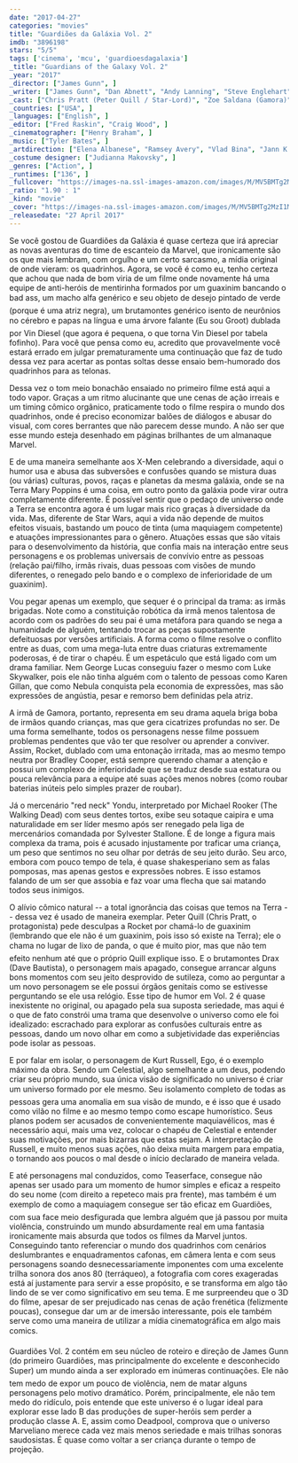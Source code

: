 ```yaml
---
date: "2017-04-27"
categories: "movies"
title: "Guardiões da Galáxia Vol. 2"
imdb: "3896198"
stars: "5/5"
tags: ['cinema', 'mcu', 'guardioesdagalaxia']
_title: "Guardians of the Galaxy Vol. 2"
_year: "2017"
_director: ["James Gunn", ]
_writer: ["James Gunn", "Dan Abnett", "Andy Lanning", "Steve Englehart", "Steve Gan", "Jim Starlin", "Stan Lee", "Larry Lieber", "Jack Kirby", ]
_cast: ["Chris Pratt (Peter Quill / Star-Lord)", "Zoe Saldana (Gamora)", "Dave Bautista (Drax)", "Vin Diesel (Baby Groot)", "Bradley Cooper (Rocket)", "Michael Rooker (Yondu)", "Karen Gillan (Nebula)", "Pom Klementieff (Mantis)", "Sylvester Stallone (Stakar Ogord)", "Kurt Russell (Ego)" ]
_countries: ["USA", ]
_languages: ["English", ]
_editor: ["Fred Raskin", "Craig Wood", ]
_cinematographer: ["Henry Braham", ]
_music: ["Tyler Bates", ]
_artdirection: ["Elena Albanese", "Ramsey Avery", "Vlad Bina", "Jann K. Engel", "Iain McFadyen", "Harry E. Otto", "Thomas Valentine", "Haisu Wang", ]
_costume designer: ["Judianna Makovsky", ]
_genres: ["Action", ]
_runtimes: ["136", ]
_fullcover: "https://images-na.ssl-images-amazon.com/images/M/MV5BMTg2MzI1MTg3OF5BMl5BanBnXkFtZTgwNTU3NDA2MTI@.jpg"
_ratio: "1.90 : 1"
_kind: "movie"
_cover: "https://images-na.ssl-images-amazon.com/images/M/MV5BMTg2MzI1MTg3OF5BMl5BanBnXkFtZTgwNTU3NDA2MTI@._V1._SX94_SY140_.jpg"
_releasedate: "27 April 2017"
---
```

Se você gostou de Guardiões da Galáxia é quase certeza que irá apreciar as novas aventuras do time de escanteio da Marvel, que ironicamente são os que mais lembram, com orgulho e um certo sarcasmo, a mídia original de onde vieram: os quadrinhos. Agora, se você é como eu, tenho certeza que achou que nada de bom viria de um filme onde novamente há uma equipe de anti-heróis de mentirinha formados por um guaxinim bancando o bad ass, um macho alfa genérico e seu objeto de desejo pintado de verde (porque é uma atriz negra), um brutamontes genérico isento de neurônios no cérebro e papas na língua e uma árvore falante (Eu sou Groot) dublada por Vin Diesel (que agora é pequena, o que torna Vin Diesel por tabela fofinho). Para você que pensa como eu, acredito que provavelmente você estará errado em julgar prematuramente uma continuação que faz de tudo dessa vez para acertar as pontas soltas desse ensaio bem-humorado dos quadrinhos para as telonas.

Dessa vez o tom meio bonachão ensaiado no primeiro filme está aqui a todo vapor. Graças a um ritmo alucinante que une cenas de ação irreais e um timing cômico orgânico, praticamente todo o filme respira o mundo dos quadrinhos, onde é preciso economizar balões de diálogos e abusar do visual, com cores berrantes que não parecem desse mundo. A não ser que esse mundo esteja desenhado em páginas brilhantes de um almanaque Marvel.

E de uma maneira semelhante aos X-Men celebrando a diversidade, aqui o humor usa e abusa das subversões e confusões quando se mistura duas (ou várias) culturas, povos, raças e planetas da mesma galáxia, onde se na Terra Mary Poppins é uma coisa, em outro ponto da galáxia pode virar outra completamente diferente. É possível sentir que o pedaço de universo onde a Terra se encontra agora é um lugar mais rico graças à diversidade da vida. Mas, diferente de Star Wars, aqui a vida não depende de muitos efeitos visuais, bastando um pouco de tinta (uma maquiagem competente) e atuações impressionantes para o gênero. Atuações essas que são vitais para o desenvolvimento da história, que confia mais na interação entre seus personagens e os problemas universais de convívio entre as pessoas (relação pai/filho, irmãs rivais, duas pessoas com visões de mundo diferentes, o renegado pelo bando e o complexo de inferioridade de um guaxinim).

Vou pegar apenas um exemplo, que sequer é o principal da trama: as irmãs brigadas. Note como a constituição robótica da irmã menos talentosa de acordo com os padrões do seu pai é uma metáfora para quando se nega a humanidade de alguém, tentando trocar as peças supostamente defeituosas por versões artificiais. A forma como o filme resolve o conflito entre as duas, com uma mega-luta entre duas criaturas extremamente poderosas, é de tirar o chapéu. É um espetáculo que está ligado com um drama familiar. Nem George Lucas conseguiu fazer o mesmo com Luke Skywalker, pois ele não tinha alguém com o talento de pessoas como Karen Gillan, que como Nebula conquista pela economia de expressões, mas são expressões de angústia, pesar e remorso bem definidas pela atriz.

A irmã de Gamora, portanto, representa em seu drama aquela briga boba de irmãos quando crianças, mas que gera cicatrizes profundas no ser. De uma forma semelhante, todos os personagens nesse filme possuem problemas pendentes que vão ter que resolver ou aprender a conviver. Assim, Rocket, dublado com uma entonação irritada, mas ao mesmo tempo neutra por Bradley Cooper, está sempre querendo chamar a atenção e possui um complexo de inferioridade que se traduz desde sua estatura ou pouca relevância para a equipe até suas ações menos nobres (como roubar baterias inúteis pelo simples prazer de roubar).

Já o mercenário "red neck" Yondu, interpretado por Michael Rooker (The Walking Dead) com seus dentes tortos, exibe seu sotaque caipira e uma naturalidade em ser líder mesmo após ser renegado pela liga de mercenários comandada por Sylvester Stallone. É de longe a figura mais complexa da trama, pois é acusado injustamente por traficar uma criança, um peso que sentimos no seu olhar por detrás de seu jeito durão. Seu arco, embora com pouco tempo de tela, é quase shakesperiano sem as falas pomposas, mas apenas gestos e expressões nobres. E isso estamos falando de um ser que assobia e faz voar uma flecha que sai matando todos seus inimigos.

O alívio cômico natural -- a total ignorância das coisas que temos na Terra -- dessa vez é usado de maneira exemplar. Peter Quill (Chris Pratt, o protagonista) pede desculpas a Rocket por chamá-lo de guaxinim (lembrando que ele não é um guaxinim, pois isso só existe na Terra); ele o chama no lugar de lixo de panda, o que é muito pior, mas que não tem efeito nenhum até que o próprio Quill explique isso. E o brutamontes Drax (Dave Bautista), o personagem mais apagado, consegue arrancar alguns bons momentos com seu jeito desprovido de sutileza, como ao perguntar a um novo personagem se ele possui órgãos genitais como se estivesse perguntando se ele usa relógio. Esse tipo de humor em Vol. 2 é quase inexistente no original, ou apagado pela sua suposta seriedade, mas aqui é o que de fato constrói uma trama que desenvolve o universo como ele foi idealizado: escrachado para explorar as confusões culturais entre as pessoas, dando um novo olhar em como a subjetividade das experiências pode isolar as pessoas.

E por falar em isolar, o personagem de Kurt Russell, Ego, é o exemplo máximo da obra. Sendo um Celestial, algo semelhante a um deus, podendo criar seu próprio mundo, sua única visão de significado no universo é criar um universo formado por ele mesmo. Seu isolamento completo de todas as pessoas gera uma anomalia em sua visão de mundo, e é isso que é usado como vilão no filme e ao mesmo tempo como escape humorístico. Seus planos podem ser acusados de convenientemente maquiavélicos, mas é necessário aqui, mais uma vez, colocar o chapéu de Celestial e entender suas motivações, por mais bizarras que estas sejam. A interpretação de Russell, e muito menos suas ações, não deixa muita margem para empatia, o tornando aos poucos o mal desde o início declarado de maneira velada.

E até personagens mal conduzidos, como Teaserface, consegue não apenas ser usado para um momento de humor simples e eficaz a respeito do seu nome (com direito a repeteco mais pra frente), mas também é um exemplo de como a maquiagem consegue ser tão eficaz em Guardiões, com sua face meio desfigurada que lembra alguém que já passou por muita violência, construindo um mundo absurdamente real em uma fantasia ironicamente mais absurda que todos os filmes da Marvel juntos. Conseguindo tanto referenciar o mundo dos quadrinhos com cenários deslumbrantes e enquadramentos cafonas, em câmera lenta e com seus personagens soando desnecessariamente imponentes com uma excelente trilha sonora dos anos 80 (terráqueo), a fotografia com cores exageradas está aí justamente para servir a esse propósito, e se transforma em algo tão lindo de se ver como significativo em seu tema. E me surpreendeu que o 3D do filme, apesar de ser prejudicado nas cenas de ação frenética (felizmente poucas), consegue dar um ar de imersão interessante, pois ele também serve como uma maneira de utilizar a mídia cinematográfica em algo mais comics.

Guardiões Vol. 2 contém em seu núcleo de roteiro e direção de James Gunn (do primeiro Guardiões, mas principalmente do excelente e desconhecido Super) um mundo ainda a ser explorado em inúmeras continuações. Ele não tem medo de expor um pouco de violência, nem de matar alguns personagens pelo motivo dramático. Porém, principalmente, ele não tem medo do ridículo, pois entende que este universo é o lugar ideal para explorar esse lado B das produções de super-heróis sem perder a produção classe A. E, assim como Deadpool, comprova que o universo Marveliano merece cada vez mais menos seriedade e mais trilhas sonoras saudosistas. É quase como voltar a ser criança durante o tempo de projeção.
